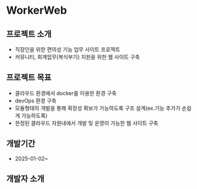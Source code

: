 # WorkerWeb

## 프로젝트 소개
+ 직장인을 위한 편의성 기능 업무 사이트 프로젝트
+ 커뮤니티, 회계업무(복식부기) 지원을 위한 웹 사이트 구축

## 프로젝트 목표
+ 클라우드 환경에서 docker를 이용한 환경 구축
+ devOps 환경 구축
+ 모듈형태의 개발을 통해 확장성 확보가 가능하도록 구조 설계(ex.기능 추가가 손쉽게 가능하도록)
+ 한정된 클라우드 자원내에서 개발 및 운영이 가능한 웹 사이트 구축

## 개발기간
+ 2025-01-02~

## 개발자 소개

